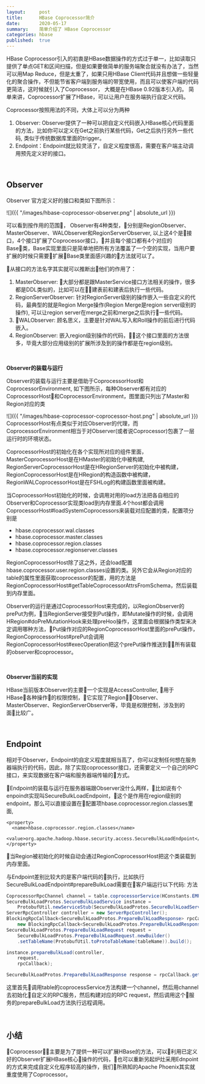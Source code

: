 ```yaml
---
layout:     post
title:      HBase Coprocessor简介
date:       2020-05-17
summary:    简单介绍了 HBase Coprocessor
categories: hbase
published:  true
---
```







HBase Coprocessor引入的初衷是HBase数据操作的方式过于单一，比如读取只提供了单点GET和区间扫描，但是如果要做简单的服务端聚合就没有办法了，当然可以用Map Reduce，但是太重了，如果只用HBase Client代码并且想做一些轻量化的聚合操作，不但能节省客户端到服务端的带宽使用，而且可以使客户端的代码更简洁，这时候就引入了Coprocessor， 大概是在HBase 0.92版本引入的。
简单来讲，Coprocessor扩展了HBase，可以让用户在服务端执行自定义代码。


Coprocessor按照用法的不同，大体上可以分为两种
1. Observer: Observer提供了一种可以把自定义代码嵌入HBase核心代码里面的方法，比如你可以定义在Get之前执行某些代码，Get之后执行另外一些代码, 类似于传统数据库里面的trigger。
2. Endpoint：Endpoint就比较灵活了，自定义程度很高，需要在客户端主动调用预先定义好的接口。


<br/>

## Observer

Observer 官方定义好的接口和类如下图所示：



![]({{ "/images/hbase-coprocessor-observer.png" | absolute_url }})


可以看到按作用的范围， Observer有4种类型，分别是RegionObserver、 MasterObserver、WALObserver和RegionServerObserver, 以上这4个是接口，4个接口扩展了Coprocessor接口，并且每个接口都有4个对应的Base类，Base实现里面只是简单地把所有方法覆盖了一个空的实现，当用户要扩展的时候只需要扩展Base类里面感兴趣的方法就可以了。

从接口的方法名字其实就可以推断出他们的作用了：
1. MasterObserver: 大部分都是跟MasterService接口方法相关的操作，很多都是DDL类似的，比如可以在建表前和建表后执行一些代码。
2. RegionServerObserver: 针对RegionServer级别的操作嵌入一些自定义的代码，最典型的就是Region Merge操作(Region Merge是region server级别的操作), 可以让region server在merge之前和merge之后执行一些代码。
3. WALObserver: 顾名思义，主要是针对WAL写入和Roll操作的前后进行代码嵌入。
4. RegionObserver: 嵌入region级别操作的代码，这个接口里面的方法很多，毕竟大部分应用级别的扩展所涉及到的操作都是在region级别。





<br/>

**Observer的装载与运行**

Observer的装载与运行主要是借助于CoprocessorHost和CoprocessorEnvironment, 如下图所示，每种Observer都有对应的CoprocessorHost和CoprocessorEnvironment，图里面只列出了Master和Region对应的类



![]({{ "/images/hbase-coprocessor-coprocessor-host.png" | absolute_url }})
CoprocessorHost有点类似于对应Observer的代理，而CoprocessorEnvironment相当于对Observer(或者说Coprocessor)包裹了一层运行时的环境状态。


CoprocessorHost的初始化在各个实现所对应的组件里面，MasterCoprocessorHost是在HMaster的初始化中被构建, RegionServerCoprocessorHost是在HRegionServer的初始化中被构建，RegionCoprocessorHost是在HRegion的构造函数中被构建，RegionWALCoprocessorHost是在FSHLog的构建函数里面被构建。


当CoprocessorHost初始化的时候，会调用对用的load方法把各自相应的Observer和Coprocessor实现类load到内存里面.4个host都会调用CoprocessorHost#loadSystemCoprocessors来装载对应配置的类，配置项分别是
- hbase.coprocessor.wal.classes
- hbase.coprocessor.master.classes
- hbase.coprocessor.region.classes
- hbase.coprocessor.regionserver.classes


RegionCoprocessorHost除了这之外，还会load配置hbase.coprocessor.user.region.classes设置的类。另外它会从Region对应的table的属性里面获取coprocessor的配置，用的方法是RegionCoprocessorHost#getTableCoprocessorAttrsFromSchema，然后装载到内存里面。




Observer的运行是通过CoprocessorHost来完成的，以RegionObserver的prePut为例，当RegionServer接受到Put操作，即Mutate操作的时候，会调用HRegion#doPreMutationHook来处理preHoo操作，这里面会根据操作类型来决定调用哪种方法，Put操作对应的RegionCoprocessorHost里面的prePut操作，RegionCoprocessorHost#prePut会调用RegionCoprocessorHost#execOperation把这个prePut操作推送到所有装载的observer和coprocessor。



<br/>



**Observer当前的实现**


HBase当前版本Observer的主要一个实现是AccessController, 用于HBase各种操作的权限控制，它实现了RegionObserver、MasterObserver、RegionServerObserver等，毕竟是权限控制，涉及到的面比较广。


<br/>

## Endpoint

相对于Observer，Endpoint的自定义程度就相当高了，你可以定制任何想在服务器端执行的代码，因此，除了实现coprocessor接口，还需要定义一个自己的RPC接口，来实现数据在客户端和服务器端传输的方式。


Endpoint的装载与运行在服务器端跟Observer没什么两样，比如说有个enpoindt实现叫SecureBulkLoadEndpoint，这个是作用在region级别的endpoint，那么可以直接设置在配置项hbase.coprocessor.region.classes里面,

```
<property>
  <name>hbase.coprocessor.region.classes</name>
  <value>org.apache.hadoop.hbase.security.access.SecureBulkLoadEndpoint</value>
</property>
```

当Region被初始化的时候自动会通过RegionCoprocessorHost把这个类装载到内存里面。




与Endpoint差别比较大的是客户端代码的执行，比如执行SecureBulkLoadEndpoint#prepareBulkLoad需要在客户端运行以下代码:
方法

```java
CoprocessorRpcChannel channel = table.coprocessorService(HConstants.EMPTY_START_ROW);
SecureBulkLoadProtos.SecureBulkLoadService instance =
    ProtobufUtil.newServiceStub(SecureBulkLoadProtos.SecureBulkLoadService.class, channel);
ServerRpcController controller = new ServerRpcController();
BlockingRpcCallback<SecureBulkLoadProtos.PrepareBulkLoadResponse> rpcCallback =
    new BlockingRpcCallback<SecureBulkLoadProtos.PrepareBulkLoadResponse>();
SecureBulkLoadProtos.PrepareBulkLoadRequest request =
    SecureBulkLoadProtos.PrepareBulkLoadRequest.newBuilder()
    .setTableName(ProtobufUtil.toProtoTableName(tableName)).build();

instance.prepareBulkLoad(controller,
    request,
    rpcCallback);

SecureBulkLoadProtos.PrepareBulkLoadResponse response = rpcCallback.get();
```


这里首先调用table的coprocessService方法构建一个channel，然后用channel去初始化自定义的RPC服务，然后构建对应的RPC request，然后调用这个服务的prepareBulkLoad方法执行远程调用。


<br/>

## 小结

Coprocessor主要是为了提供一种可以扩展HBase的方法，可以利用已定义好的Observer扩展HBase核心操作的代码，也可以重新另起炉灶采用Ednpoint的方式来完成自定义化程序较高的操作，我们所熟知的Apache Phoenix其实就重度使用了Coprocessor。




